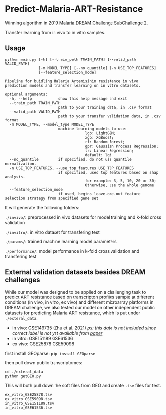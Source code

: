 # Predict-Malaria-ART-Resistance

Winning algorithm in [2019 Malaria DREAM Challenge SubChallenge 2](https://www.synapse.org/#!Synapse:syn16924919/wiki/583955).

Transfer learning from in vivo to in vitro samples.

## Usage

```
python main.py [-h] [--train_path TRAIN_PATH] [--valid_path VALID_PATH]
               [-m MODEL_TYPE] [--no_quantile] [-n USE_TOP_FEATURES]
               [--feature_selection_mode]

Pipeline for buidling Malaria Artemisinin resistance in vivo prediction models and transfer learning on in vitro datasets.

optional arguments:
  -h, --help            show this help message and exit
  --train_path TRAIN_PATH
                        path to your training data, in .csv format
  --valid_path VALID_PATH
                        path to your transfer validation data, in .csv format
  -m MODEL_TYPE, --model_type MODEL_TYPE
                        machine learning models to use:
                                    lgb: LightGBM; 
                                    xgb: XGBoost;
                                    rf: Random Forest; 
                                    gpr: Gaussian Process Regression;
                                    lr: Linear Regression;
                                    default: lgb
  --no_quantile         if specified, do not use quantile normalization.
  -n USE_TOP_FEATURES, --use_top_features USE_TOP_FEATURES
                        if specified, used top features based on shap analysis.
                                    for example: 3, 5, 10, 20 or 30; 
                                    Otherwise, use the whole genome
  --feature_selection_mode
                        if used, begins leave-one-out feature selection strategy from specified gene set

```

It will generate the following folders:

`./invivo/`: preprocessed in vivo datasets  for model training and k-fold cross validation

`./invitro/`: in vitro dataset for transfering test

`./params/`: trained machine learning model parameters

`./performance/`: model performance in k-fold cross validation and transfering test

## External validation datasets besides DREAM challenges

While our model was designed to be applied on a challenging task to predict ART resistance based on transcripton profiles sample at different conditions (in vivo, in vitro, ex vivo) and different microarray platforms in DREAM challenge, we also tested our model on other independent public datasets for predicting Malaria ART resistance, which is put under `./exteral_data`.

* in vivo: GSE149735 (Zhu et al. 2021) *ps: this data is not included since correct label is not yet available from [paper](https://www.biorxiv.org/content/10.1101/2021.05.17.444396v1)*
* in vitro: GSE151189 GSE61536 
* ex vivo: GSE25878 GSE59098


first install GEOparse:
`pip install GEOparse`

then pull down public transcriptomes:
```
cd ./exteral_data
python getGEO.py
```
This will both pull down the soft files from GEO and create `.tsv` files for test.

```
ex_vitro_GSE25878.tsv  
ex_vitro_GSE59098.tsv
in_vitro_GSE151189.tsv  
in_vitro_GSE61536.tsv
```




